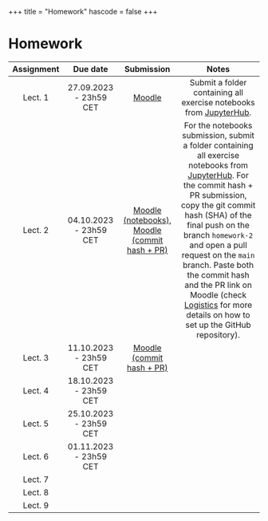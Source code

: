 +++
title = "Homework"
hascode = false
+++

# Homework

|  Assignment  |  Due date              |  Submission                                                             |  Notes  |
| :----------: | :--------------------: | :---------------------------------------------------------------------: | :-----: |
| Lect. 1      | 27.09.2023 - 23h59 CET | [Moodle](https://moodle-app2.let.ethz.ch/mod/assign/view.php?id=951185) | Submit a folder containing all exercise notebooks from [JupyterHub](https://jhub-let-04-20175.let.ethz.ch/hub/home). |
| Lect. 2      | 04.10.2023 - 23h59 CET | [Moodle (notebooks)](https://moodle-app2.let.ethz.ch/mod/assign/view.php?id=956971), [Moodle (commit hash + PR)](https://moodle-app2.let.ethz.ch/mod/assign/view.php?id=956988) | For the notebooks submission, submit a folder containing all exercise notebooks from [JupyterHub](https://jhub-let-04-20175.let.ethz.ch/hub/home). For the commit hash + PR submission, copy the git commit hash (SHA) of the final push on the branch `homework-2` and open a pull request on the `main` branch. Paste both the commit hash and the PR link on Moodle (check [Logistics](/logistics/#submission) for more details on how to set up the GitHub repository).|
| Lect. 3      | 11.10.2023 - 23h59 CET | [Moodle (commit hash + PR)](https://moodle-app2.let.ethz.ch/mod/assign/view.php?id=960769) |         |
| Lect. 4      | 18.10.2023 - 23h59 CET |                                                                                            |         |
| Lect. 5      | 25.10.2023 - 23h59 CET |                                                                                            |         |
| Lect. 6      | 01.11.2023 - 23h59 CET |                                                                                            |         |
| Lect. 7      |                        |                                                                                            |         |
| Lect. 8      |                        |                                                                                            |         |
| Lect. 9      |                        |                                                                                            |         |

<!-- | Lect. 1 [exercises 1-3 (4&5)](/lecture1/#exercises_-_lecture_1) | 28.09.2022 - 23h59 CET| [Moodle](https://moodle-app2.let.ethz.ch/course/view.php?id=18084#section-1) | See [here](/software_install/#exercises_and_homework) for additional details | -->